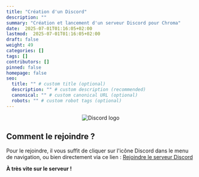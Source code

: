 ```yaml
---
title: "Création d'un Discord"
description: ""
summary: "Création et lancement d'un serveur Discord pour Chroma"
date:  2025-07-01T01:16:05+02:00
lastmod:  2025-07-01T01:16:05+02:00
draft: false
weight: 49
categories: []
tags: []
contributors: []
pinned: false
homepage: false
seo:
  title: "" # custom title (optional)
  description: "" # custom description (recommended)
  canonical: "" # custom canonical URL (optional)
  robots: "" # custom robot tags (optional)
---
```


<p align="center">
    <img src="/chroma/images/discord.jpg" alt="Discord logo" class="w-full h-auto" />
    </br>
</p>



## Comment le rejoindre ?

Pour le rejoindre, il vous suffit de cliquer sur l'icône Discord dans le menu de navigation, ou bien directement via ce lien : [Rejoindre le serveur Discord](https://discord.gg/CwP7xzzsds)

**À très vite sur le serveur !**
